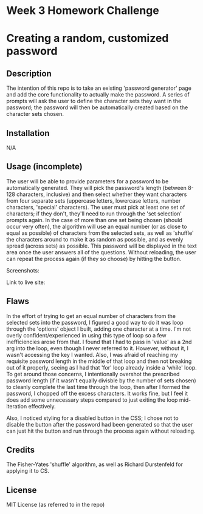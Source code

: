 
# Week 3 Homework Challenge
# Creating a random, customized password

## Description

The intention of this repo is to take an existing 'password generator' page and add the core functionality to actually make the password. A series of prompts will ask the user to define the character sets they want in the password; the password will then be automatically created based on the character sets chosen.

## Installation

N/A

## Usage (incomplete)

The user will be able to provide parameters for a password to be automatically generated. They will pick the password's length (between 8-128 characters, inclusive) and then select whether they want characters from four separate sets (uppercase letters, lowercase letters, number characters, 'special' characters). The user must pick at least one set of characters; if they don't, they'll need to run through the 'set selection' prompts again. In the case of more than one set being chosen (should occur very often), the algorithm will use an equal number (or as close to equal as possible) of characters from the selected sets, as well as 'shuffle' the characters around to make it as random as possible, and as evenly spread (across sets) as possible. This password will be displayed in the text area once the user answers all of the questions. Without reloading, the user can repeat the process again (if they so choose) by hitting the button.

Screenshots: 

Link to live site: 

## Flaws

In the effort of trying to get an equal number of characters from the selected sets into the password, I figured a good way to do it was loop through the 'options' object I built, adding one character at a time. I'm not overly confident/experienced in using this type of loop so a few inefficiencies arose from that. I found that I had to pass in 'value' as a 2nd arg into the loop, even though I never referred to it. However, without it, I wasn't accessing the key I wanted. Also, I was afraid of reaching my requisite password length in the middle of that loop and then not breaking out of it properly, seeing as I had that 'for' loop already inside a 'while' loop. To get around those concerns, I intentionally overshot the prescribed password length (if it wasn't equally divisble by the number of sets chosen) to cleanly complete the last time through the loop, then after I formed the password, I chopped off the excess characters. It works fine, but I feel it does add some unnecessary steps compared to just exiting the loop mid-iteration effectively.

Also, I noticed styling for a disabled button in the CSS; I chose not to disable the button after the password had been generated so that the user can just hit the button and run through the process again without reloading.

## Credits

The Fisher-Yates 'shuffle' algorithm, as well as Richard Durstenfeld for applying it to CS.

## License

MIT License (as referred to in the repo)